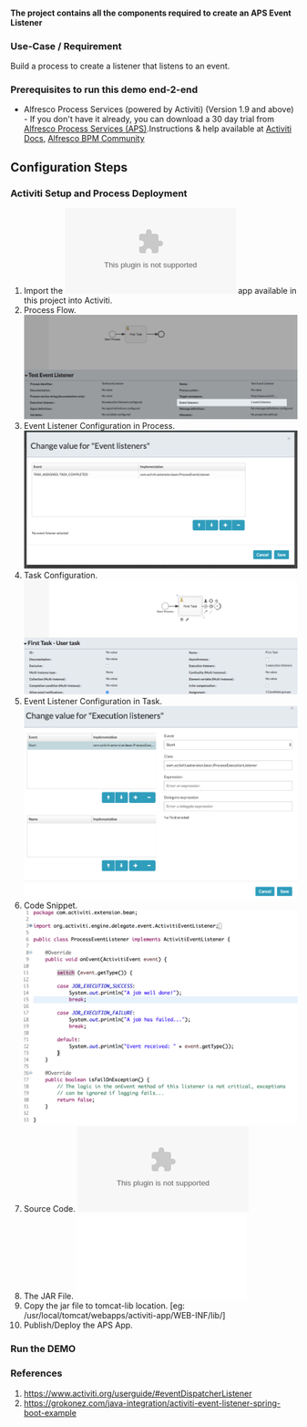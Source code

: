 #### The project contains all the components required to create an APS Event Listener

### Use-Case / Requirement
Build a process to create a listener that listens to an event.


### Prerequisites to run this demo end-2-end

* Alfresco Process Services (powered by Activiti) (Version 1.9 and above) - If you don't have it already, you can download a 30 day trial from [Alfresco Process Services (APS)](https://www.alfresco.com/products/business-process-management/alfresco-activiti).Instructions & help available at [Activiti Docs](http://docs.alfresco.com/activiti/docs/), [Alfresco BPM Community](https://community.alfresco.com/community/bpm)


## Configuration Steps

### Activiti Setup and Process Deployment
1. Import the ![Event-Listener.zip](Event-Listener.zip) app available in this project into Activiti.
2. Process Flow.  ![Process-Flow](Process-Flow.png)
3. Event Listener Configuration in Process. ![Request-Mapping](Request-Mapping.png)
4. Task Configuration.   ![Human-Task-Configuration](Human-Task-Configuration.png)
5. Event Listener Configuration in Task. ![Request-Mapping-2](Request-Mapping-2.png)
6. Code Snippet. ![Code-Snippet](Java-Code.png)
7. Source Code. ![Source-Code](activiti-extension-event-listener-java-code.zip)
8. The JAR File. ![Event-Listener.jar](activiti-extension-event-listener-jar-1.0-SNAPSHOT.jar)
9. Copy the jar file to tomcat-lib location. [eg: /usr/local/tomcat/webapps/activiti-app/WEB-INF/lib/]
10. Publish/Deploy the APS App.


### Run the DEMO

### References
1. https://www.activiti.org/userguide/#eventDispatcherListener
2. https://grokonez.com/java-integration/activiti-event-listener-spring-boot-example